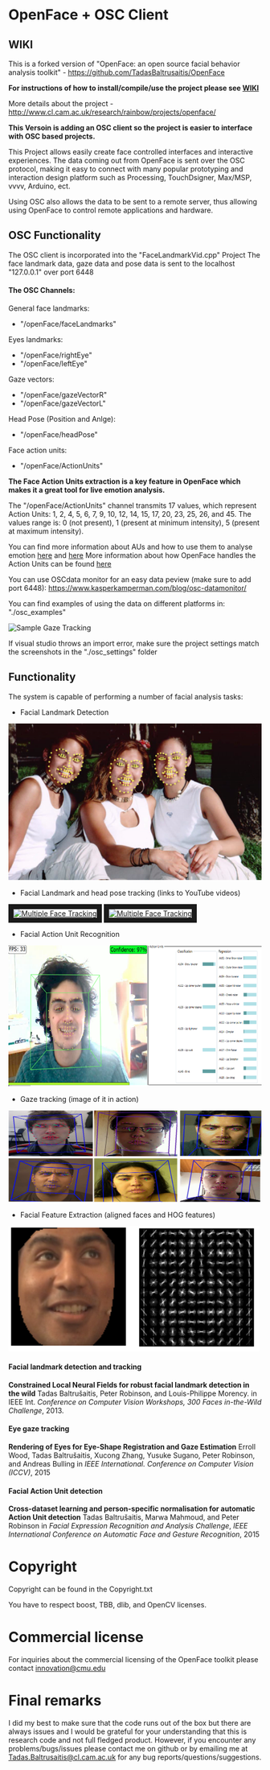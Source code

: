 # OpenFace + OSC Client

## WIKI
This is a forked version of "OpenFace: an open source facial behavior analysis toolkit" - https://github.com/TadasBaltrusaitis/OpenFace

**For instructions of how to install/compile/use the project please see [WIKI](https://github.com/TadasBaltrusaitis/OpenFace/wiki)**

More details about the project - http://www.cl.cam.ac.uk/research/rainbow/projects/openface/

**This Versoin is adding an OSC client so the project is easier to interface with OSC based projects.**

This Project allows easily create face controlled interfaces and interactive experiences. The data coming out from OpenFace is sent over the OSC protocol, making it easy to connect with many popular prototyping and interaction design platform such as Processing, TouchDsigner, Max/MSP, vvvv, Arduino, ect.

Using OSC also allows the data to be sent to a remote server, thus allowing using OpenFace to control remote applications and hardware.

## OSC Functionality

The OSC client is incorporated into the "FaceLandmarkVid.cpp" Project
The face landmark data, gaze data and pose data is sent to the localhost "127.0.0.1"
over port 6448

#### The OSC Channels:

General face landmarks:
- "/openFace/faceLandmarks"

Eyes landmarks:
- "/openFace/rightEye"
- "/openFace/leftEye"

Gaze vectors:
- "/openFace/gazeVectorR"
- "/openFace/gazeVectorL"

Head Pose (Position and Anlge):
- "/openFace/headPose"

Face action units:
- "/openFace/ActionUnits"

**The Face Action Units extraction is a key feature in OpenFace which makes it a great tool for live emotion analysis.**

The "/openFace/ActionUnits" channel transmits 17 values, which represent Action Units:  1, 2, 4, 5, 6, 7, 9, 10, 12, 14, 15, 17, 20, 23, 25, 26, and 45. 
The values range is: 0 (not present), 1 (present at minimum intensity), 5 (present at maximum intensity).

You can find more information about AUs and how to use them to analyse emotion <a href="https://en.wikipedia.org/wiki/Facial_Action_Coding_System">here</a> and <a href="https://www.cs.cmu.edu/%7Eface/facs.htm">here</a>
More information about how OpenFace handles the Action Units can be found <a href="https://github.com/TadasBaltrusaitis/OpenFace/wiki/Action-Units">here </a>

You can use OSCdata monitor for an easy data peview (make sure to add port 6448): https://www.kasperkamperman.com/blog/osc-datamonitor/

You can find examples of using the data on different platforms in: "./osc_examples"

![Sample Gaze Tracking](https://github.com/yurikleb/OpenFace/blob/master/imgs/GazeTracking.gif)

If visual studio throws an import error, make sure the project settings match the screenshots in the "./osc_settings" folder

## Functionality

The system is capable of performing a number of facial analysis tasks:

- Facial Landmark Detection

![Sample facial landmark detection image](https://github.com/TadasBaltrusaitis/OpenFace/blob/master/imgs/multi_face_img.png)

- Facial Landmark and head pose tracking (links to YouTube videos)

<a href="https://www.youtube.com/watch?v=V7rV0uy7heQ" target="_blank"><img src="http://img.youtube.com/vi/V7rV0uy7heQ/0.jpg" alt="Multiple Face Tracking" width="240" height="180" border="10" /></a>
<a href="https://www.youtube.com/watch?v=vYOa8Pif5lY" target="_blank"><img src="http://img.youtube.com/vi/vYOa8Pif5lY/0.jpg" alt="Multiple Face Tracking" width="240" height="180" border="10" /></a>

- Facial Action Unit Recognition

<img src="https://github.com/TadasBaltrusaitis/OpenFace/blob/master/imgs/au_sample.png" height="280" width="600" >

- Gaze tracking (image of it in action)

<img src="https://github.com/TadasBaltrusaitis/OpenFace/blob/master/imgs/gaze_ex.png" height="182" width="600" >

- Facial Feature Extraction (aligned faces and HOG features)

![Sample aligned face and HOG image](https://github.com/TadasBaltrusaitis/OpenFace/blob/master/imgs/appearance.png)

#### Facial landmark detection and tracking

**Constrained Local Neural Fields for robust facial landmark detection in the wild**
Tadas Baltrušaitis, Peter Robinson, and Louis-Philippe Morency. 
in IEEE Int. *Conference on Computer Vision Workshops, 300 Faces in-the-Wild Challenge*, 2013.  

#### Eye gaze tracking

**Rendering of Eyes for Eye-Shape Registration and Gaze Estimation**
Erroll Wood, Tadas Baltrušaitis, Xucong Zhang, Yusuke Sugano, Peter Robinson, and Andreas Bulling 
in *IEEE International. Conference on Computer Vision (ICCV)*,  2015 

#### Facial Action Unit detection

**Cross-dataset learning and person-specific normalisation for automatic Action Unit detection**
Tadas Baltrušaitis, Marwa Mahmoud, and Peter Robinson 
in *Facial Expression Recognition and Analysis Challenge*, 
*IEEE International Conference on Automatic Face and Gesture Recognition*, 2015 

# Copyright

Copyright can be found in the Copyright.txt

You have to respect boost, TBB, dlib, and OpenCV licenses.

# Commercial license

For inquiries about the commercial licensing of the OpenFace toolkit please contact innovation@cmu.edu

# Final remarks

I did my best to make sure that the code runs out of the box but there are always issues and I would be grateful for your understanding that this is research code and not full fledged product. However, if you encounter any problems/bugs/issues please contact me on github or by emailing me at Tadas.Baltrusaitis@cl.cam.ac.uk for any bug reports/questions/suggestions. 

